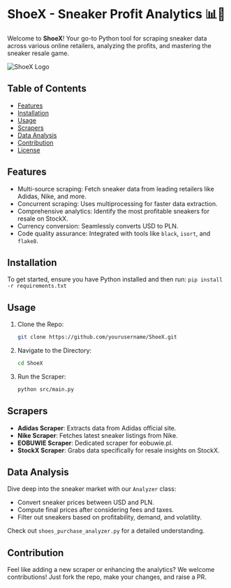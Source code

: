 # ShoeX - Sneaker Profit Analytics 📊👟

Welcome to **ShoeX**! Your go-to Python tool for scraping sneaker data across various online retailers, analyzing the profits, and mastering the sneaker resale game.

![ShoeX Logo](path_to_logo_if_any.png)

## Table of Contents
- [Features](#features)
- [Installation](#installation)
- [Usage](#usage)
- [Scrapers](#scrapers)
- [Data Analysis](#data-analysis)
- [Contribution](#contribution)
- [License](#license)

## Features
- Multi-source scraping: Fetch sneaker data from leading retailers like Adidas, Nike, and more.
- Concurrent scraping: Uses multiprocessing for faster data extraction.
- Comprehensive analytics: Identify the most profitable sneakers for resale on StockX.
- Currency conversion: Seamlessly converts USD to PLN.
- Code quality assurance: Integrated with tools like `black`, `isort`, and `flake8`.

## Installation
To get started, ensure you have Python installed and then run:
```pip install -r requirements.txt```


## Usage
1. Clone the Repo:
    ```bash
    git clone https://github.com/yourusername/ShoeX.git
    ```
2. Navigate to the Directory:
    ```bash
    cd ShoeX
    ```
3. Run the Scraper:
    ```bash
    python src/main.py
    ```

## Scrapers
- **Adidas Scraper**: Extracts data from Adidas official site.
- **Nike Scraper**: Fetches latest sneaker listings from Nike.
- **EOBUWIE Scraper**: Dedicated scraper for eobuwie.pl.
- **StockX Scraper**: Grabs data specifically for resale insights on StockX.

## Data Analysis
Dive deep into the sneaker market with our `Analyzer` class:
- Convert sneaker prices between USD and PLN.
- Compute final prices after considering fees and taxes.
- Filter out sneakers based on profitability, demand, and volatility.

Check out `shoes_purchase_analyzer.py` for a detailed understanding.

## Contribution
Feel like adding a new scraper or enhancing the analytics? We welcome contributions! Just fork the repo, make your changes, and raise a PR.
